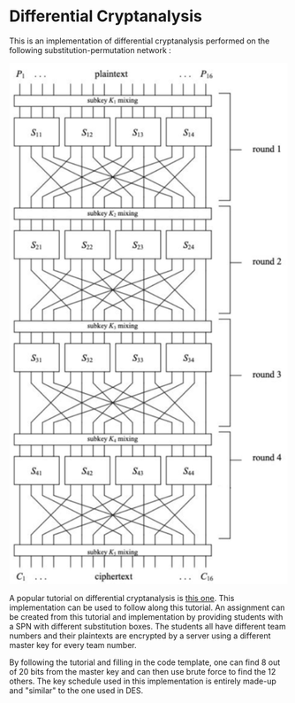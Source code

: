 # Differential Cryptanalysis

This is an implementation of differential cryptanalysis performed on the following substitution-permutation network :

![](https://github.com/arnaudlheureux/DifferentialCryptanalysis/blob/master/SPN.png)

A popular tutorial on differential cryptanalysis is [this one](https://www.engr.mun.ca/~howard/PAPERS/ldc_tutorial.pdf). This implementation can be used to follow along this tutorial. An assignment can be created from this tutorial and implementation by providing students with a SPN with different substitution boxes. The students all have different team numbers and their plaintexts are encrypted by a server using a different master key for every team number.

By following the tutorial and filling in the code template, one can find 8 out of 20 bits from the master key and can then use brute force to find the 12 others. The key schedule used in this implementation is entirely made-up and "similar" to the one used in DES.

